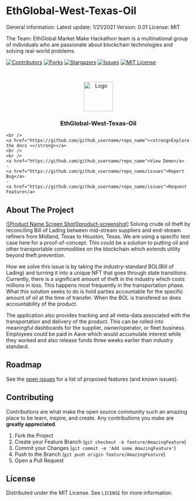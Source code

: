 # EthGlobal-West-Texas-Oil
 
General information:
Latest update: 1/21/2021 
Version: 0.01
License: MIT
 

 
The Team: 
EthGlobal Market Make Hackathon team is a multinational group of individuals who are passionate about blockchain technologies and solving real-world problems. 

<!-- PROJECT SHIELDS -->

[![Contributors][contributors-shield]][contributors-url]
[![Forks][forks-shield]][forks-url]
[![Stargazers][stars-shield]][stars-url]
[![Issues][issues-shield]][issues-url]
[![MIT License][license-shield]][license-url]



<!-- PROJECT LOGO -->
<br />
<p align="center">
  <a href="https://github.com/EthBuilders/EthGlobal-West-Texas-Oil.git">
    <img src="images/logo.png" alt="Logo" width="80" height="80">
  </a>

  <h3 align="center">EthGlobal-West-Texas-Oil</h3>

  <p align="center">

    <br />
    <a href="https://github.com/github_username/repo_name"><strong>Explore the docs »</strong></a>
    <br />
    <br />
    <a href="https://github.com/github_username/repo_name">View Demo</a>
    ·
    <a href="https://github.com/github_username/repo_name/issues">Report Bug</a>
    ·
    <a href="https://github.com/github_username/repo_name/issues">Request Feature</a>
  </p>
</p>



<!-- TABLE OF CONTENTS -->



<!-- ABOUT THE PROJECT -->
## About The Project

[![Product Name Screen Shot][product-screenshot]](https://example.com)
Solving crude oil theft by reconciling Bill of Lading between mid-stream suppliers and end-stream refiners from Midland, Texas to Houston, Texas.
We are using a specific test case here for a proof-of-concept. This could be a solution to putting oil and other transportable commodities on the blockchain which extends utility beyond theft prevention. 
 
How we solve this issue is by taking the industry-standard BOL(Bill of Lading) and turning it into a unique NFT that goes through state transitions. 
Currently, there is a significant amount of theft in the industry which costs millions in loss. This happens most frequently in the transportation phase. What this solution seeks to do is hold parties accountable for the specific amount of oil at the time of transfer. When the BOL is transfered so does accountability of the product.
 
The application also provides tracking and all meta-data associated with the transportation and delivery of the product. This can be rolled into meaningful dashboards for the supplier, owner/operator, or fleet business. Employees could be paid in Aave which would accumulate interest while they worked and also release funds three weeks earlier than industry standard. 





<!-- ROADMAP -->
## Roadmap

See the [open issues](https://github.com/github_username/repo_name/issues) for a list of proposed features (and known issues).



<!-- CONTRIBUTING -->
## Contributing

Contributions are what make the open source community such an amazing place to be learn, inspire, and create. Any contributions you make are **greatly appreciated**.

1. Fork the Project
2. Create your Feature Branch (`git checkout -b feature/AmazingFeature`)
3. Commit your Changes (`git commit -m 'Add some AmazingFeature'`)
4. Push to the Branch (`git push origin feature/AmazingFeature`)
5. Open a Pull Request



<!-- LICENSE -->
## License

Distributed under the MIT License. See `LICENSE` for more information.



<!-- MARKDOWN LINKS & IMAGES -->
<!-- https://www.markdownguide.org/basic-syntax/#reference-style-links -->
[contributors-shield]: https://img.shields.io/github/contributors/EthBuilders/EthGlobal-West-Texas-Oil.svg?style=for-the-badge
[contributors-url]: https://github.com/EthBuilders/EthGlobal-West-Texas-Oil/graphs/contributors
[forks-shield]: https://img.shields.io/github/forks/EthBuilders/EthGlobal-West-Texas-Oil.svg?style=for-the-badge
[forks-url]: https://github.com/EthBuilders/EthGlobal-West-Texas-Oil/network/members
[stars-shield]: https://img.shields.io/github/stars/EthBuilders/EthGlobal-West-Texas-Oil.svg?style=for-the-badge
[stars-url]: https://github.com/EthBuilders/EthGlobal-West-Texas-Oil/stargazers
[issues-shield]: https://img.shields.io/github/issues/EthBuilders/EthGlobal-West-Texas-Oil.svg?style=for-the-badge
[issues-url]: https://github.com/EthBuilders/EthGlobal-West-Texas-Oil/issues
[license-shield]: https://img.shields.io/github/license/EthBuilders/EthGlobal-West-Texas-Oil.svg?style=for-the-badge
[license-url]: https://github.com/EthBuilders/EthGlobal-West-Texas-Oil/blob/master/LICENSE.txt
